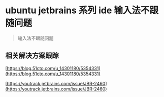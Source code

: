 # ubuntu jetbrains 系列 ide 输入法不跟随问题
> 输入法不跟随问题

## 相关解决方案跟踪

[https://blog.51cto.com/u_14301180/5354331](https://blog.51cto.com/u_14301180/5354331)

[https://youtrack.jetbrains.com/issue/JBR-2460](https://youtrack.jetbrains.com/issue/JBR-2460)

